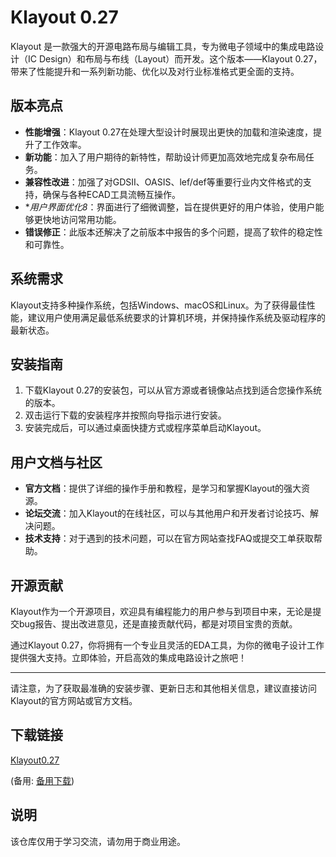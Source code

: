 # Klayout 0.27

Klayout 是一款强大的开源电路布局与编辑工具，专为微电子领域中的集成电路设计（IC Design）和布局与布线（Layout）而开发。这个版本——Klayout 0.27，带来了性能提升和一系列新功能、优化以及对行业标准格式更全面的支持。

## 版本亮点

- **性能增强**：Klayout 0.27在处理大型设计时展现出更快的加载和渲染速度，提升了工作效率。
- **新功能**：加入了用户期待的新特性，帮助设计师更加高效地完成复杂布局任务。
- **兼容性改进**：加强了对GDSII、OASIS、lef/def等重要行业内文件格式的支持，确保与各种ECAD工具流畅互操作。
- **用户界面优化8*：界面进行了细微调整，旨在提供更好的用户体验，使用户能够更快地访问常用功能。
- **错误修正**：此版本还解决了之前版本中报告的多个问题，提高了软件的稳定性和可靠性。

## 系统需求

Klayout支持多种操作系统，包括Windows、macOS和Linux。为了获得最佳性能，建议用户使用满足最低系统要求的计算机环境，并保持操作系统及驱动程序的最新状态。

## 安装指南

1. 下载Klayout 0.27的安装包，可以从官方源或者镜像站点找到适合您操作系统的版本。
2. 双击运行下载的安装程序并按照向导指示进行安装。
3. 安装完成后，可以通过桌面快捷方式或程序菜单启动Klayout。

## 用户文档与社区

- **官方文档**：提供了详细的操作手册和教程，是学习和掌握Klayout的强大资源。
- **论坛交流**：加入Klayout的在线社区，可以与其他用户和开发者讨论技巧、解决问题。
- **技术支持**：对于遇到的技术问题，可以在官方网站查找FAQ或提交工单获取帮助。

## 开源贡献

Klayout作为一个开源项目，欢迎具有编程能力的用户参与到项目中来，无论是提交bug报告、提出改进意见，还是直接贡献代码，都是对项目宝贵的贡献。

通过Klayout 0.27，你将拥有一个专业且灵活的EDA工具，为你的微电子设计工作提供强大支持。立即体验，开启高效的集成电路设计之旅吧！

---

请注意，为了获取最准确的安装步骤、更新日志和其他相关信息，建议直接访问Klayout的官方网站或官方文档。

## 下载链接
[Klayout0.27](https://pan.quark.cn/s/b01896768825) 

(备用: [备用下载](https://pan.baidu.com/s/1ZbGdR2oEMCAJrpXgCc0TFA?pwd=1234))

## 说明

该仓库仅用于学习交流，请勿用于商业用途。
